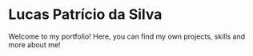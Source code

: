 # Lucas Patrício da Silva

Welcome to my portfolio! Here, you can find my own projects, skills and more about me!